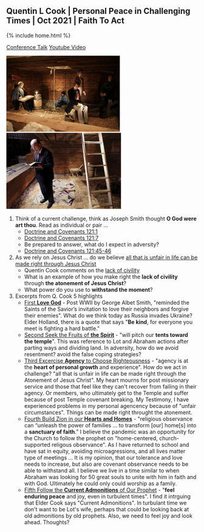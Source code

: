 ## Quentin L Cook | Personal Peace in Challenging Times | Oct 2021 | Faith To Act

{% include home.html %}

[Conference Talk](https://www.churchofjesuschrist.org/study/general-conference/2021/10/46cook?lang=eng)
[Youtube Video](https://www.youtube.com/watch?v=ADe6G5u0ljw)


<img src="/docs/assets/images/libertyjail.png" height="200" alt=""><img src="/docs/assets/images/qcook.png" height="200" alt="">

1. Think of a current challenge, think as Joseph Smith thought **O God were art thou**.  Read as individual or pair ...
    * [Doctrine and Covenants 121:1](https://www.churchofjesuschrist.org/study/scriptures/dc-testament/dc/121.1?lang=eng#p0)
    * [Doctrine and Covenants 121:7](https://www.churchofjesuschrist.org/study/scriptures/dc-testament/dc/121.7?lang=eng#p6)
    * Be prepared to answer, what do I expect in adversity?
    * [Doctrine and Covenants 121:45-46](https://www.churchofjesuschrist.org/study/scriptures/dc-testament/dc/121.45-46?lang=eng#p44)
1. As we rely on Jesus Christ ... do we believe [all that is unfair in life can be made right through Jesus Christ](https://www.churchofjesuschrist.org/study/general-conference/2021/10/46cook?lang=eng#:~:text=All%20that%20is%20unfair%20about%20life%20can%20be%20made%20right%20through%20the%20Atonement%20of%20Jesus%20Christ.%E2%80%9D)
    * Quentin Cook comments on the [lack of civility](https://www.churchofjesuschrist.org/study/general-conference/2021/10/46cook?lang=eng#:~:text=In%20my%20lifetime%2C%20I%20have%20never%20seen%20a%20greater%20lack%20of%20civility.%20We%20are%20bombarded%20with%20angry%2C%20contentious%20language%20and%20provocative%2C%20devastating%20actions%20that%20destroy%20peace%20and%20tranquility.)
    * What is an example of how you make right the **lack of civility** through **the atonement of Jesus Christ**?
    * What power do you use to **withstand the moment**?
1. Excerpts from Q. Cook 5 highlights
    * <a href="https://www.churchofjesuschrist.org/study/general-conference/2021/10/46cook?lang=eng&id=title2#title2">First **Love God**</a> - Post WWII by George Albet Smith, "reminded the Saints of the Savior’s invitation to love their neighbors and forgive their enemies".  What do we think today as Russia invades Ukraine?  Elder Holland, there is a quote that says "**Be kind**, for everyone you meet is fighting a hard battle."
    * <a href="https://www.churchofjesuschrist.org/study/general-conference/2021/10/46cook?lang=eng&id=title3#title3">Second Seek the Fruits of **the Spirit**</a> - "will pitch our **tents toward the temple**".  This was reference to Lot and Abraham actions after parting ways and dividing land.  In adversity, how do we avoid resentment? avoid the false coping strategies?  
    * <a href="https://www.churchofjesuschrist.org/study/general-conference/2021/10/46cook?lang=eng&id=title4#title4">Third Excercise **Agency** to Choose Righteousness</a> - "agency is at the **heart of personal growth** and experience".  How do we act in challenge?  "all that is unfair in life can be made right through the Atonement of Jesus Christ". My heart mourns for post missionary service and those that feel like they can't recover from failing in their agency.  Or members, who ultimately get to the Temple and suffer because of post Temple covenant breaking.   My Testimony, I have experienced problems in my personal agencency because of "unfair circumstances".  Things can be made right throught the atonement.
    * <a href="https://www.churchofjesuschrist.org/study/general-conference/2021/10/46cook?lang=eng&id=title5#title5">Fourth Build Zion in our **Hearts and Homes**</a> - "religious observance can “unleash the power of families … to transform [our] home[s] into a **sanctuary of faith**.”  I believe the pandemic was an opportunity for the Church to follow the prophet on "home-centered, church-supported religous observance".  As I have returned to school and have sat in equity, avoiding microagressions, and all lives matter type of meetings ...  It is my opinion, that our tolerance and love needs to increase, but also are covenant observance needs to be able to withstand all.  I believe we live in a time similar to when Abraham was looking for 50 great souls to unite with him in faith and with God.  Ultimately he could only could worship as a family.
    * <a href="https://www.churchofjesuschrist.org/study/general-conference/2021/10/46cook?lang=eng&id=title6#title6">Fifth Follow the **Current Admonitions** of Our Prophet</a> - "**feel enduring peace** and joy, even in turbulent times".  I find it intrguing that Elder Cook says "Current Admonitions".  In turbulant time we don't want to be Lot's wife, perhaps that could be looking back at old admonitions by old prophets.  Also, we need to feel joy and look ahead.  Thoughts?
